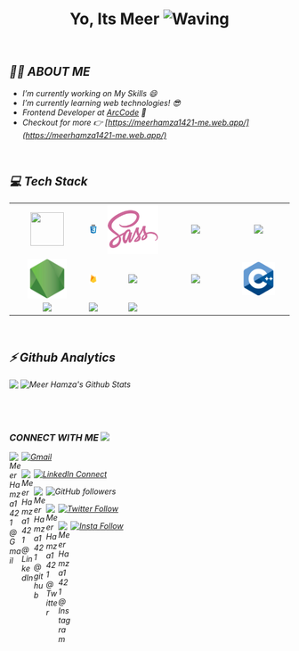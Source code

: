 # <div align="center">Yo, Its Meer <img src="https://github.com/TheDudeThatCode/TheDudeThatCode/blob/master/Assets/Hi.gif" width="30px" alt="Waving"></div>


<br>

<h2><i>🙋‍♂️ ABOUT ME<i/></h2>
  
-  I’m currently working on My Skills 😄
-  I’m currently learning web technologies! 😎
-  Frontend Developer at [ArcCode][ArcCode] 🚀
-  Checkout for more 👉 [https://meerhamza1421-me.web.app/](https://meerhamza1421-me.web.app/)

<br>


<h2><i>💻 Tech Stack</i></h2>

<table width="100">
<tr>
  <td align='center'>
        <img src="https://upload.wikimedia.org/wikipedia/commons/thumb/3/38/HTML5_Badge.svg/600px-HTML5_Badge.svg.png" height="60" width="60">
    </td>
    <td align='center'>
        <img src="https://raw.githubusercontent.com/devicons/devicon/0d6c64dbbf311879f7d563bfc3ccf559f9ed111c/icons/css3/css3-original-wordmark.svg" width="70">
    </td>
     <td align='center' width="190">
        <img src="https://raw.githubusercontent.com/github/explore/80688e429a7d4ef2fca1e82350fe8e3517d3494d/topics/sass/sass.png" width="90">
    </td>
    <td align='center' width="190">
        <img src="https://github.com/abranhe/programming-languages-logos/blob/master/src/javascript/javascript.svg" width="60">
    </td>
    <td align='center' width="190">
        <img src="https://www.vectorlogo.zone/logos/reactjs/reactjs-ar21.svg">
    </td>
</tr>
<tr>
    <td align='center'>
        <img src="https://raw.githubusercontent.com/github/explore/80688e429a7d4ef2fca1e82350fe8e3517d3494d/topics/nodejs/nodejs.png" width = "70">
    </td>
   <td align='center'>
        <img alt="Firebase" width = "90" src="https://raw.githubusercontent.com/github/explore/80688e429a7d4ef2fca1e82350fe8e3517d3494d/topics/firebase/firebase.png" />
  </td>
    <td align='center'>
        <img src="https://infinapps.com/wp-content/uploads/2018/10/mongodb-logo.png" height="120">
    </td>
    <td align='center'>
        <img src="https://download.logo.wine/logo/MySQL/MySQL-Logo.wine.png" >
    </td>
  <td align='center' width="190">
        <img src="https://raw.githubusercontent.com/github/explore/361e2821e2dea67711cde99c9c40ed357061cf27/topics/cpp/cpp.png" width="60">
    </td>
</tr>
<tr>
 <td align='center' width="190">
        <img src="https://git-scm.com/images/logos/1color-darkbg@2x.png" width="100">
    </td>
    <td align='center'>
        <img src="https://github.com/bestofjs/bestofjs-webui/blob/master/public/logos/vscode.svg" width="60">
    </td>
    <td align='center'>
        <img src="https://www.vectorlogo.zone/logos/getpostman/getpostman-icon.svg">
    </td>
</tr>
</table>

<br />
<h2><i>⚡ Github Analytics</i></h2>
<img align="center" justify="center" src="https://github-readme-stats.vercel.app/api/top-langs/?&username=MeerHamza1421&theme=radical&bg_color=141321&show_icons=true&hide_border=false" />

<img align="center" justify="center" alt="Meer Hamza's Github Stats" src="https://github-readme-stats.vercel.app/api?username=MeerHamza1421&theme=radical&bg_color=141321&show_icons=true&hide_border=false" />

## <br>

### CONNECT WITH ME <img src="https://github.com/TheDudeThatCode/TheDudeThatCode/blob/master/Assets/Handshake.gif" height="25px" />

[<img align="left" alt="MeerHamza1421 @ Gmail" width="22px" src="https://github.com/TheDudeThatCode/TheDudeThatCode/blob/master/Assets/Gmail.svg" />][gmail]
[![Gmail](https://img.shields.io/badge/%20-Send%20Mail-black?color=1b6ee9&label=hamzababar37@gmail.com&style=for-the-badge)](mailto:hamzababar37@gmail.com?subject=From%20GitHub&body=Hi,%20there.%20Found%20you%20from%20GitHub.)

[<img align="left" alt="MeerHamza1421 @ LinkedIn" width="22px" src="https://github.com/TheDudeThatCode/TheDudeThatCode/blob/master/Assets/Linkedin.svg" />][linkedin]
[![LinkedIn Connect](https://img.shields.io/badge/%20-Connect-black?color=1b6ee9&label=Connect%20%40MeerHamza1421&style=for-the-badge)](https://www.linkedin.com/in/meerhamza1421/)

[<img align="left" alt="MeerHamza1421 @ github" width="22px" src="https://cdn.jsdelivr.net/npm/simple-icons@v3/icons/github.svg" />][Github]
![GitHub followers](https://img.shields.io/github/followers/MeerHamza1421?color=1b6ee9&label=Follow%20%40MeerHamza1421&style=for-the-badge)

[<img align="left" alt="MeerHamza1421 @ Twitter" width="22px" src="https://github.com/TheDudeThatCode/TheDudeThatCode/blob/master/Assets/Twitter.svg" />][twitter]
[![Twitter Follow](https://img.shields.io/twitter/follow/MeerHamza1421?color=1b6ee9&style=for-the-badge)](https://twitter.com/intent/follow?original_referer=https%3A%2F%2Fgithub.com%2FMeerHamza1421&screen_name=MeerHamza1421)

[<img align="left" alt="MeerHamza1421 @ Instagram" width="22px" src="https://github.com/TheDudeThatCode/TheDudeThatCode/blob/master/Assets/Instagram.svg" />][instagram]
[![Insta Follow](https://img.shields.io/badge/%20-Follow-black?color=1b6ee9&label=Follow%20%40MeerHamza1421&style=for-the-badge)](https://www.instagram.com/meer.hamza_1421/)

[Gmail]: (mailto:hamzababar37@gmail.com?subject=From%20GitHub&body=Hi,%20there.%20Found%20you%20from%20GitHub.)
[linkedin]: https://linkedin.com/in/meerhamza1421/
[Github]: https://github.com/MeerHamza1421
[twitter]: https://twitter.com/MeerHamza1421
[instagram]: https://www.instagram.com/meer.hamza_1421/
[ArcCode]: https://github.com/ArcCodeTeam
